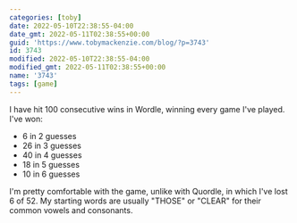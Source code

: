 ```yaml
---
categories: [toby]
date: 2022-05-10T22:38:55-04:00
date_gmt: 2022-05-11T02:38:55+00:00
guid: 'https://www.tobymackenzie.com/blog/?p=3743'
id: 3743
modified: 2022-05-10T22:38:55-04:00
modified_gmt: 2022-05-11T02:38:55+00:00
name: '3743'
tags: [game]
---
```


I have hit 100 consecutive wins in Wordle, winning every game I've played.<!--more-->  I've won:

- 6 in 2 guesses
- 26 in 3 guesses
- 40 in 4 guesses
- 18 in 5 guesses
- 10 in 6 guesses

I'm pretty comfortable with the game, unlike with Quordle, in which I've lost 6 of 52.  My starting words are usually "THOSE" or "CLEAR" for their common vowels and consonants.
